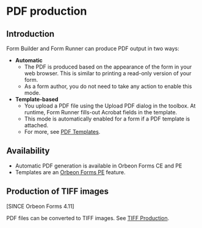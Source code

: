# PDF production

<!-- toc -->

## Introduction

Form Builder and Form Runner can produce PDF output in two ways:

- __Automatic__
    - The PDF is produced based on the appearance of the form in your web browser. This is similar to printing a read-only version of your form.
    - As a form author, you do not need to take any action to enable this mode.
- __Template-based__
    - You upload a PDF file using the Upload PDF dialog in the toolbox. At runtime, Form Runner fills-out Acrobat fields in the template.
    - This mode is automatically enabled for a form if a PDF template is attached.
    - For more, see [PDF Templates](../form-builder/pdf-templates.md).

## Availability

- Automatic PDF generation is available in Orbeon Forms CE and PE
- Templates are an [Orbeon Forms PE](http://www.orbeon.com/download) feature.

## Production of TIFF images

[SINCE Orbeon Forms 4.11]

PDF files can be converted to TIFF images. See [TIFF Production](../form-runner/feature/tiff-production.md).
